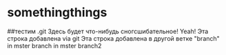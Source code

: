 # somethingthings
##тестим .git
Здесь будет что-нибудь сногсшибательное!
Yeah!
Эта строка добавлена via git
Эта строка добавлена в другой ветке "branch"
in mster branch
in mster branch2
